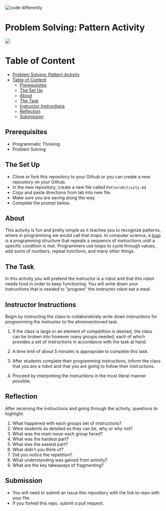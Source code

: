 ![code differently](https://user-images.githubusercontent.com/54545904/91590200-f82ec600-e928-11ea-9433-eea450388abf.png)

# Problem Solving: Pattern Activity
![](https://i.imgur.com/OTn0XFR.gif)


# Table of Content
- [Problem Solving: Pattern Activity](#problem-solving-pattern-activity)
- [Table of Content](#table-of-content)
  - [Prerequisites](#prerequisites)
  - [The Set Up](#the-set-up)
  - [About](#about)
  - [The Task](#the-task)
  - [Instructor Instructions](#instructor-instructions)
  - [Reflection](#reflection)
  - [Submission](#submission)

## Prerequisites
- Programmatic Thinking
- Problem Solving

## The Set Up
- Clone or fork this repository to your Github or you can create a new repository on your Github.
- In the new repository, create a new file called `PatternActivity.md`
- Copy and paste directions from lab into new file.
- Make sure you are saving along the way.
- Complete the prompt below.
  
## About
This activity is fun and pretty simple as it teaches you to recognize patterns, where in programming we would call that *loops*. In computer science, a [loop](https://techterms.com/definition/loop#:~:text=In%20computer%20science%2C%20a%20loop,functions%2C%20and%20many%20other%20things.) is a programming structure that repeats a sequence of instructions until a specific condition is met. Programmers use loops to cycle through values, add sums of numbers, repeat functions, and many other things. 

## The Task
In this activity you will pretend the instructor is a robot and that this robot needs food in order to keep functioning. You will write down your instructions that is needed to "program" the instructor robot eat a meal.

## Instructor Instructions
Begin by instructing the class to collaboratively write down instructions for programming the instructor to the aforementioned task. 

1. If the class is large or an element of competition is desired, the class can be broken into however many groups needed, each of which provides a set of instructions in accordance with the task at hand. 
   
2. A time limit of about 5 minutes is appropriate to complete this task. 
   
3. After students complete their programming instructions, inform the class that you are a robot and that you are going to follow their instructions. 
   
4. Proceed by interpreting the instructions in the most literal manner possible.

## Reflection 
After receiving the instructions and going through the activity, questions to highlight:

1. What happened with each groups set of instructions?
2. Were students as detailed as they can be, why or why not?
3. What was the main issue each group faced?
4. What was the hardest part?
5. What was the easiest part?
6. What didn't you think of?
7. Did you notice the repetition?
8. What understanding was gained from activity?
9. What are the key takeaways of fragmenting?

## Submission
- You will need to submit an issue this repository with the link to repo with your file.
- If you forked this repo, submit a pull request. 